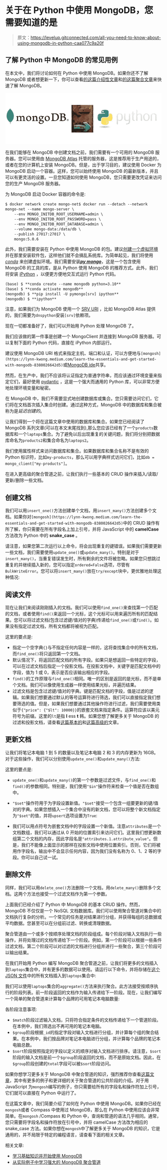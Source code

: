 # 关于在 Python 中使用 MongoDB，您需要知道的是

> 原文：<https://levelup.gitconnected.com/all-you-need-to-know-about-using-mongodb-in-python-caa077c9a20f>

## 了解 Python 中 MongoDB 的常见用例

在本文中，我们将讨论如何在 Python 中使用 MongoDB。如果你还不了解 MongoDB 或者想更新一下，你可以查看[的这篇介绍性文章](https://lynn-kwong.medium.com/learn-the-essentials-and-get-started-with-mongodb-8380026642d5)和[的这篇聚合文章](https://medium.com/codex/learn-powerful-mongodb-aggregation-pipelines-from-practical-examples-efead98f08)来快速了解 MongoDB。

![](img/8d20a2432febab43c5a1578982c3c04d.png)

在我们能够在 MongoDB 中创建文档之前，我们需要有一个可用的 MongoDB 服务器。您可以使用由 [MongoDB Atlas](https://medium.com/codex/how-to-use-mongodb-atlas-to-manage-your-server-and-data-d97a6e7663c5) 托管的服务器，这是推荐用于生产用途的，或者在您的计算机上安装 MongoDB。但是，出于学习目的，建议使用 Docker 为 MongoDB 启动一个容器。这样，您可以始终使用 MongoDB 的最新版本，并且可以有更灵活的设置。一旦您知道如何使用 MongoDB，您只需要更改凭证来访问您的生产 MongoDB 服务器。

为 MongoDB 启动 Docker 容器的命令是:

```
$ docker network create mongo-net$ docker run --detach --network mongo-net --name mongo-server \
    --env MONGO_INITDB_ROOT_USERNAME=admin \
    --env MONGO_INITDB_ROOT_PASSWORD=pass \
    --env MONGO_INITDB_ROOT_DATABASE=admin \
    --volume mongo-data:/data/db \
    --publish 27017:27017 \
    mongo:5.0.6
```

此外，我们需要安装在 Python 中使用 MongoDB 的包。建议[创建一个虚拟环境](https://medium.com/codex/how-to-create-virtual-environments-with-venv-and-conda-in-python-31814c0a8ec2)并在那里安装软件包，这样他们就不会搞乱系统库。为简单起见，我们将使用 [*conda*](https://medium.com/codex/how-to-create-virtual-environments-with-venv-and-conda-in-python-31814c0a8ec2) 来创建虚拟环境。我们需要安装[***py mongo***](https://pymongo.readthedocs.io/en/stable/)，这是一个包含使用 MongoDB 的工具的库，是从 Python 使用 MongoDB 的推荐方式。此外，我们将安装 [iPython](https://ipython.org/) ，以便更方便地交互式运行 Python 代码。

```
(base) $ **conda create --name mongodb python=3.10**
(base) $ **conda activate mongodb**
(mongodb) $ **pip install -U pymongo[srv] ipython**
(mongodb) $ **ipython**
```

注意，如果我们为 MongoDB 使用一个 [SRV URI](https://docs.mongodb.com/manual/reference/connection-string/#std-label-connections-dns-seedlist) ，比如 MongoDB Atlas 提供的，我们需要为`dnspython`安装`[srv]`依赖项。

现在一切都准备好了，我们可以开始用 Python 处理 MongoDB 了。

我们应该做的第一件事是创建一个 MongoClient 并连接到 MongoDB 服务器。可以复制下面的 Python 代码，直接在 iPython 内部运行。

建议使用 MongoDB URI 格式来指定主机、端口和认证，可以方便地与`[mongosh](https://lynn-kwong.medium.com/learn-the-essentials-and-get-started-with-mongodb-8380026642d5)`或[MongoDB ide](https://medium.com/codex/how-to-use-mongodb-with-graphical-ides-420597ede80e)共享。

然而，在生产中，我们不应该将认证指定为普通字符串，而应该通过环境变量来指定它们，最好使用 [pydantic](https://lynn-kwong.medium.com/how-to-use-pydantic-to-read-environment-variables-and-secret-files-in-python-8a6b8c56381c) ，这是一个强大而通用的 Python 库，可以非常方便地处理环境变量和秘密。

在 MongoDB 中，我们不需要显式地创建数据库或集合。您只需要访问它们，它们将在文档首次插入集合时创建。通过这种方式，MongoDB 中的数据库和集合被称为是*延迟创建的*。

让我们得到一个将在这篇文章中使用的数据库和集合。如果您已经阅读了 MongoDB 系列文章(可以在本文末尾找到),那么您应该已经有了一个`products`数据库和一个`laptops`集合。为了避免以后出现重复的关键问题，我们将分别把数据库命名为`products2`和集合命名为`laptops2`。

我们使用属性样式来访问数据库和集合。如果数据库和集合名称不是有效的 Python 标识符，比如`my-products`，那么可以用字典样式访问它们，比如`db = mongo_client["my-products"]`。

在进入更高级的聚合管道之前，让我们执行一些基本的 CRUD 操作来插入/读取/更新/删除一些文档。

## **创建文档**

我们可以用`insert_one()`方法创建单个文档，用`insert_many()`方法创建多个文档。如果你对`[mongosh](https://lynn-kwong.medium.com/learn-the-essentials-and-get-started-with-mongodb-8380026642d5)`中的 CRUD 操作有所了解，你只需要在所有字段名上加上引号，并将 JavaScript 中的 **camelCase** 方法改为 Python 中的 **snake_case** 。

请注意，如果您第二次运行以上命令，将会出现重复的键错误。如果我们需要更新一些文档，我们需要使用`update_one()`或`update_many()`。特别是对于`insert_many()`，当重复错误发生时，所有剩余的文件将被忽略。如果您只想跳过重复的并继续插入新的，您可以指定`ordered=False`选项，尽管有`BulkWriteError`。您可以将`insert_many()`放在`try/except`块中，更优雅地处理这种情况:

## **阅读文件**

现在让我们来阅读刚刚插入的文档。我们可以使用`find_one()`来查找第一个匹配的文档，或者使用`find()`来返回一个光标，这个光标可以用来遍历所有的匹配结果。您可以将过滤文档(包含过滤键/值对的字典)传递给`find_one()`或`find()`。如果没有指定过滤文档，所有文档都将被视为匹配。

这里的要点是:

*   指定一个空字典`{}`与不指定任何内容是一样的，这将查找集合中的所有文档，而`find_one()`将只返回第一个文档。
*   默认情况下，将返回匹配文档的所有字段。如果只是想返回一些特定的字段，可以在过滤文档后指定一个投影文档。在投影文档中，关键字是匹配文档中的字段，值为 1 或 0，表示是否应该输出相应的字段。
*   `find()`的工作原理与`find_one()`相同。唯一的区别是返回的是光标，而不是单个文档。我们可以像使用生成器一样使用结果光标，并遍历结果。
*   过滤文档是包含过滤键/值对的字典。键是匹配文档的字段，值是过滤的逻辑。如果我们想要通过默认的等号运算符进行筛选，我们可以直接指定我们想要筛选的值。但是，如果我们想要通过其他操作符进行过滤，我们需要使用类似于`{"price": {"$lt": 10000}}`的嵌套文档来指定条件。运算符应该以美元符号为前缀。这里的`lt`是指 **l** ess **t** 韩。如果您想了解更多关于 MongoDB 的过滤和投影文档，请查看[这篇基本的](https://lynn-kwong.medium.com/learn-the-essentials-and-get-started-with-mongodb-8380026642d5)和[这篇高级的](https://medium.com/codex/learn-advanced-mongodb-queries-for-nested-documents-using-elemmatch-from-practical-examples-ec432efc2c0f)文章。

## **更新文档**

让我们将笔记本电脑 1 到 5 的数量以及笔记本电脑 2 和 3 的内存更新为 16GB。对于这些操作，我们可以分别使用`update_one()`和`update_many()`方法:

这里的要点是:

*   `update_one()`和`update_many()`的第一个参数是过滤文件，与`find_one()`和`find()`的参数相同。特别是，我们使用`"$in"`操作符来检查一个值是否在数组中。
*   `"$set"`操作符用于为字段设置新值。`"$set"`接受一个包含一组要更新的键/值对的字典。如果您想插入一个集合中没有的新文档，您可以将整个新文档指定为`"$set"`的值，并将`upsert`选项设置为`True`:

*   我们可以用点符号为嵌套文档中的字段设置一个新值。注意`attributes`是一个文档数组，我们可以通过从 0 开始的位置索引来访问它们。这里我们想更新数组第二个文档的内存，因此字段名是`"attributes.1.attribute_value"`。但是，我们不能像上面显示的那样在投影文档中使用位置索引。否则，它们将被用作字段名，输出中不会显示任何内容，因为我们没有名称为 0、1、2 等的字段。你可以自己试一试。

## **删除文件**

同样，我们可以用`delete_one()`方法删除一个文档，用`delete_many()`删除多个文档。这两个方法也接受一个过滤文档作为第一个参数。

上面我们已经介绍了 Python 中 MongoDB 的基本 CRUD 操作。然而，MongoDB 不仅仅是一个 NoSQL 文档数据库。我们可以使用聚合管道对集合中的文档执行复杂的分析。一个常见的任务是对结果进行分组，并获得每组的总数据或平均数据。您甚至可以在分组前过滤、转换或清理数据。

聚合管道由一个或多个按顺序处理文档的阶段组成。每个阶段对输入文档执行一些操作，并将处理过的文档传递给下一个阶段。例如，第一个阶段可以根据一些条件过滤文档，第二个阶段可以对过滤的文档进行分组并进行一些聚合，第三个阶段可以输出结果。

在我们开始用 Python 编写 MongoDB 聚合管道之前，让我们将更多的文档插入到`laptops`集合中，并有更多的数据可以使用。请运行以下命令，并将存储在[这个 JSON 文件](https://gist.github.com/lynnkwong/942310f2c65b672bb22a87cbf3f75de2)中的所有文档插入到`laptops`集合中:

我们可以使用`laptops`集合的`aggregate()`方法来执行聚合。此方法接受按顺序执行的阶段列表。前一阶段返回的文档作为输入传递给下一阶段。现在，让我们编写一个简单的聚合管道来计算每个品牌的可用笔记本电脑数量:

各阶段注意事项:

*   `$match`阶段过滤输入文档，只将符合指定条件的文档传递给下一个管道阶段。在本例中，我们筛选出不再可用的笔记本电脑。
*   `$group`阶段根据`_id`的指定字段对输入文档进行分组，并计算每个组的聚合结果。在本例中，我们按品牌对笔记本电脑进行分组，并计算每个品牌的笔记本电脑总数。
*   `$sort`阶段按照指定的字段以定义的顺序对输入文档进行排序。请注意，`$sort`阶段的输入文档是前一个`$group`阶段返回的文档，而不是原始文档。因此，在`$group`阶段创建的`total`字段可以被`$sort`阶段访问。

如果你想学习更多关于 MongoDB 中聚合管道的知识，强烈推荐你查看[这篇文章](https://medium.com/codex/learn-powerful-mongodb-aggregation-pipelines-from-practical-examples-efead98f08)，其中有更多的例子和更详细的关于聚合管道的公共阶段的介绍。对于用 JavaScript 为`mongosh`编写的例子，你只需要给所有的字段名和操作符加上引号，它们就可以直接在 Python 中运行了。

在这篇文章中，我们简要介绍了如何在 Python 中使用 MongoDB。如果你已经在`mongosh`或者 Compass 中使用过 MongoDB，那么在 Python 中使用应该会非常简单。在`mongosh` /Compass 和 Python 中，查询和管道的语法几乎相同。通常，您只需要将字段名和操作符放在引号中，并将 camelCase 方法改为相应的 snake_case 方法。如果你想在`mongosh`中了解更多关于 MongoDB 的知识，它是通用的，并不局限于特定的编程语言，请查看下面的相关文章。

相关文章:

*   [学习基础知识并开始使用 MongoDB](https://lynn-kwong.medium.com/learn-the-essentials-and-get-started-with-mongodb-8380026642d5?source=your_stories_page----------------------------------------)
*   [从实际例子中学习强大的 MongoDB 聚合管道](https://lynn-kwong.medium.com/learn-powerful-mongodb-aggregation-pipelines-from-practical-examples-efead98f08?source=your_stories_page----------------------------------------)